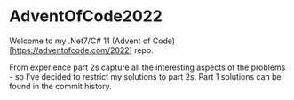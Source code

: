 # AdventOfCode2022
Welcome to my .Net7/C# 11 (Advent of Code)[https://adventofcode.com/2022] repo.

From experience part 2s capture all the interesting aspects of the problems - so I've decided to restrict my solutions to part 2s. Part 1 solutions can be found in the commit history.
